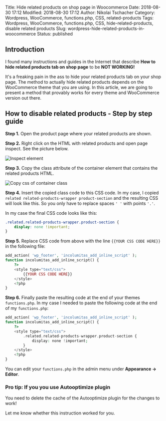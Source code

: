 Title: Hide related products on shop page in Woocommerce
Date: 2018-08-30 17:12
Modified: 2018-08-30 17:12
Author: Nikolai Tschacher
Category: Wordpress, WooCommerce, functions.php, CSS, related-products
Tags: Wordpress, WooCommerce, functions.php, CSS, hide-related-products, disable related products
Slug: wordpress-hide-related-products-in-woocommerce
Status: published

## Introduction

I found many instructions and guides in the Internet that describe **How to hide related products tab on shop page** to be **NOT WORKING!**

It's a freaking pain in the ass to hide your related products tab on your shop page. The method to actually hide related products depends on the WooCommerce theme that you are using. In this article, we are going to present a method that provably works for every theme and WooCommerce version out there.

## How to disable related products - Step by step guide

**Step 1.** Open the product page where your related products are shown. 


**Step 2.** Right click on the HTML with related products and open page inspect. See the picture below.

<img src="/images/related-products-inspect.png" alt="Inspect element"/>


**Step 3.** Copy the class attribute of the container element that contains the related products HTML.

<img src="/images/related-products-copy-class.png" alt="Copy css of container class"/>


**Step 4.** Insert the copied class code to this CSS code. In my case, I copied `related related-products-wrapper product-section` and the resulting CSS will look like this. So you only have to replace spaces `' '` with points `'.'`.

In my case the final CSS code looks like this:

```css
.related.related-products-wrapper.product-section {
	display: none !important;
}
```

**Step 5.** Replace CSS code from above with the line  `{{YOUR CSS CODE HERE}}` in the following file:
```php
add_action( 'wp_footer', 'incolumitas_add_inline_script' );
function incolumitas_add_inline_script() {
	?>
	<style type="text/css">
		{{YOUR CSS CODE HERE}}
	</style>
	<?php
}
```

**Step 6.** Finally paste the resulting code at the end of your themes `functions.php`. In my case I needed to paste the following code at the end of my `functions.php`:
```php
add_action( 'wp_footer', 'incolumitas_add_inline_script' );
function incolumitas_add_inline_script() {
	?>
	<style type="text/css">
		.related.related-products-wrapper.product-section {
			display: none !important;
		}
	</style>
	<?php
}
```

You can edit your `functions.php` in the admin menu under **Appearance -> Editor**.


### Pro tip: If you you use Autooptimize plugin

You need to delete the cache of the Autooptimize plugin for the changes to work!


Let me know whether this instruction worked for you.
